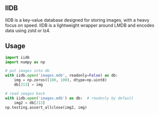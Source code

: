 ## IIDB

IIDB is a key-value database designed for storing images, with a heavy focus on speed. IIDB is a lightweight wrapper around LMDB and encodes data using zstd or lz4.


## Usage
```python
import iidb
import numpy as np

# put images into db
with iidb.open('images.mdb', readonly=False) as db:
    img = np.zeros((100, 100), dtype=np.uint8)
    db[213] = img

# read images back
with iidb.open('images.mdb') as db:  # readonly by default 
    img2 = db[213]
np.testing.assert_allclose(img2, img)
```
